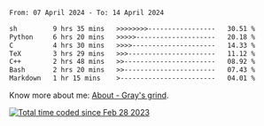 <!--START_SECTION:waka-->

```txt
From: 07 April 2024 - To: 14 April 2024

sh         9 hrs 35 mins   >>>>>>>>-----------------   30.51 %
Python     6 hrs 20 mins   >>>>>--------------------   20.18 %
C          4 hrs 30 mins   >>>>---------------------   14.33 %
TeX        3 hrs 29 mins   >>>----------------------   11.12 %
C++        2 hrs 48 mins   >>-----------------------   08.92 %
Bash       2 hrs 20 mins   >>-----------------------   07.43 %
Markdown   1 hr 15 mins    >------------------------   04.01 %
```

<!--END_SECTION:waka-->

<!-- [![grayxu's github stats](https://github-readme-stats.vercel.app/api?username=grayxu&count_private=true&show_icons=true)](https://github.com/grayxu) -->

Know more about me: [About - Gray's grind](https://www.grayxu.cn/).
<p align="left">
  <a href="https://wakatime.com/@c69eb31e-43a1-463f-8968-c3449e386f57"><img src="https://wakatime.com/badge/user/c69eb31e-43a1-463f-8968-c3449e386f57.svg" title="Total time coded since Feb 28 2023" /></a>
</p>

